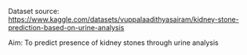 Dataset source: https://www.kaggle.com/datasets/vuppalaadithyasairam/kidney-stone-prediction-based-on-urine-analysis

Aim: To predict presence of kidney stones through urine analysis

